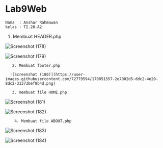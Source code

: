 # Lab9Web

    Nama  : Anshar Rahmawan
    kelas : TI.20.A2
    
    
1. Membuat HEADER.php

![Screenshot (178)](https://user-images.githubusercontent.com/72779594/170850965-059bea84-5aa2-4d06-b2d0-641adc4bead1.png)

![Screenshot (179)](https://user-images.githubusercontent.com/72779594/170850970-6934ff4a-5318-4153-9c3c-babb5f767c31.png)

       2. Membuat footer.php
      
      ![Screenshot (180)](https://user-images.githubusercontent.com/72779594/170851557-2e7002d5-ddc2-4e20-8dc2-31373bef8b4d.png)

       3. membuat file HOME.php

![Screenshot (181)](https://user-images.githubusercontent.com/72779594/170851582-c9c97ad7-5bcc-4209-9b11-a9b80ed5e26c.png)

![Screenshot (182)](https://user-images.githubusercontent.com/72779594/170851594-f12b69dd-2829-47ae-9fa7-e435e38f3d76.png)

        4. Membuat file ABOUT.php
        
![Screenshot (183)](https://user-images.githubusercontent.com/72779594/170851637-d43db1de-ea7c-427f-b568-ba169e146b48.png)

![Screenshot (184)](https://user-images.githubusercontent.com/72779594/170851640-189fef5d-23b3-4849-888e-962e4d2bbfb2.png)

